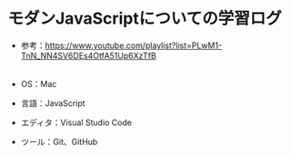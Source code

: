 # モダンJavaScriptについての学習ログ
- 参考：https://www.youtube.com/playlist?list=PLwM1-TnN_NN4SV6DEs4OtfA51Up6XzTfB
<br><br>

- OS：Mac
- 言語：JavaScript
- エディタ：Visual Studio Code
- ツール：Git、GitHub 